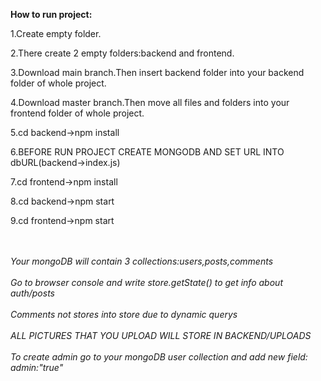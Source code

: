 <b>How to run project:</b>
<p>1.Create empty folder.</p>
<p>2.There create 2 empty folders:backend and frontend.</p>
<p>3.Download main branch.Then insert backend folder into your backend folder of whole project.</p>
<p>4.Download master branch.Then move all files and folders into your frontend folder of whole project.</p>
<p>5.cd backend->npm install</p>
<p>6.BEFORE RUN PROJECT CREATE MONGODB AND SET URL INTO dbURL(backend->index.js)</p>
<p>7.cd frontend->npm install</p>
<p>8.cd backend->npm start</p>
<p>9.cd frontend->npm start</p>
<br><br>
<i>Your mongoDB will contain 3 collections:users,posts,comments</i><br><br>
<i>Go to browser console and write store.getState() to get info about auth/posts</i><br><br>
<i>Comments not stores into store due to dynamic querys</i><br><br>
<i>ALL PICTURES THAT YOU UPLOAD WILL STORE IN BACKEND/UPLOADS</i><br><br>
<i>To create admin go to your mongoDB user collection and add new field: admin:"true"</i><br><br>
